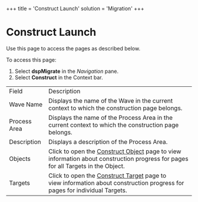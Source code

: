 +++
title = 'Construct Launch'
solution = 'Migration'
+++

# Construct Launch

<div class="use">

Use this page to access the pages as described below.

</div>

To access this page:

1.  Select **dspMigrate** in the *Navigation* pane.
2.  Select **Construct** in the Context
bar.

|              |                                                                                                                                                          |
| ------------ | -------------------------------------------------------------------------------------------------------------------------------------------------------- |
| Field        | Description                                                                                                                                              |
| Wave Name    | Displays the name of the Wave in the current context to which the construction page belongs.                                                             |
| Process Area | Displays the name of the Process Area in the current context to which the construction page belongs.                                                     |
| Description  | Displays a description of the Process Area.                                                                                                              |
| Objects      | Click to open the [Construct Object](Construct_Object.htm) page to view information about construction progress for pages for all Targets in the Object. |
| Targets      | Click to open the [Construct Target](Construct_Target.htm) page to view information about construction progress for pages for individual Targets.        |
